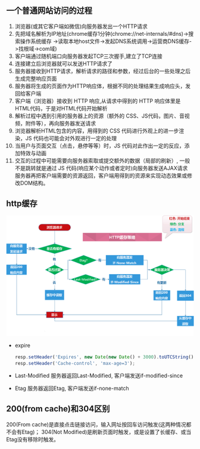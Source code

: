 ## 一个普通网站访问的过程
1. 浏览器(或其它客户端如微信)向服务器发出一个HTTP请求
2. 先把域名解析为IP地址(chrome缓存1分钟(chrome://net-internals/#dns)->搜索操作系统缓存
   ->读取本地host文件->发起DNS系统调用->运营商DNS缓存->找根域->com域)
3. 客户端通过随机端口向服务器发起TCP三次握手,建立了TCP连接
4. 连接建立后浏览器就可以发送HTTP请求了
5. 服务器接收到HTTP请求，解析请求的路径和参数，经过后台的一些处理之后生成完整响应页面
6. 服务器将生成的页面作为HTTP响应体，根据不同的处理结果生成响应头，发回给客户端
7. 客户端（浏览器）接收到 HTTP 响应,从请求中得到的 HTTP 响应体里是HTML代码，于是对HTML代码开始解析
8. 解析过程中遇到引用的服务器上的资源（额外的 CSS、JS代码，图片、音视频，附件等），再向服务器发送请求
9. 浏览器解析HTML包含的内容，用得到的 CSS 代码进行外观上的进一步渲染，JS 代码也可能会对外观进行一定的处理
10. 当用户与页面交互（点击，悬停等等）时，JS 代码对此作出一定的反应，添加特效与动画
11. 交互的过程中可能需要向服务器索取或提交额外的数据（局部的刷新）,
    一般不是跳转就是通过 JS 代码(响应某个动作或者定时)向服务器发送AJAX请求
    服务器再把客户端需要的资源返回，客户端用得到的资源来实现动态效果或修改DOM结构。
    
## http缓存
![profile](../resource/http-cache.png)

- expire

    ```js
    resp.setHeader('Expires', new Date(new Date() + 3000).toUTCString());
    resp.setHeader('Cache-control', 'max-age=3');
    ```
    
- Last-Modified
    服务器返回Last-Modified, 客户端发送if-modified-since
    
- Etag
    服务器返回Etag, 客户端发送if-none-match
    
## 200(from cache)和304区别

200(From cache)是直接点击链接访问，输入网址按回车访问触发(这两种情况都不会有Etag)；
304(Not Modified)是刷新页面时触发，或是设置了长缓存、或当Etag没有移除时触发。